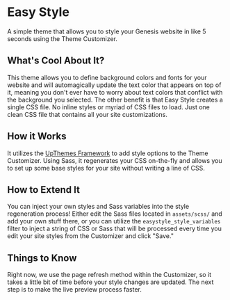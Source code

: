 # Easy Style

A simple theme that allows you to style your Genesis website in like 5 seconds using the Theme Customizer.

## What's Cool About It?

This theme allows you to define background colors and fonts for your website and will automagically update the text color that appears on top of it, meaning you don't ever have to worry about text colors that conflict with the background you selected. The other benefit is that Easy Style creates a single CSS file. No inline styles or myriad of CSS files to load. Just one clean CSS file that contains all your site customizations.

## How it Works

It utilizes the [UpThemes Framework](https://upthemes.com/upthemes-framework/) to add style options to the Theme Customizer. Using Sass, it regenerates your CSS on-the-fly and allows you to set up some base styles for your site without writing a line of CSS.

## How to Extend It

You can inject your own styles and Sass variables into the style regeneration process! Either edit the Sass files located in `assets/scss/` and add your own stuff there, or you can utilize the `easystyle_style_variables` filter to inject a string of CSS or Sass that will be processed every time you edit your site styles from the Customizer and click "Save."

## Things to Know

Right now, we use the page refresh method within the Customizer, so it takes a little bit of time before your style changes are updated. The next step is to make the live preview process faster.
